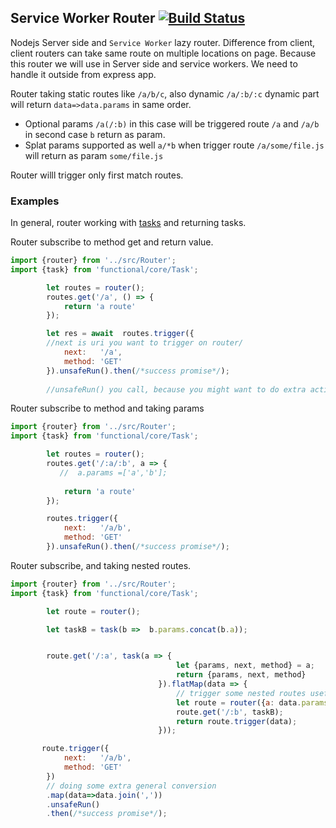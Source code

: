 ## Service Worker Router [![Build Status](https://travis-ci.org/gunins/service-worker-router.svg?branch=master)](https://travis-ci.org/gunins/service-worker-router)


Nodejs Server side and `Service Worker` lazy router. Difference from client, client routers can take same route on multiple locations on page. 
Because this router we will use in Server side and service workers. We need to handle it outside from express app.

Router taking static routes like `/a/b/c`, also dynamic `/a/:b/:c` dynamic part will return `data=>data.params` in same order.

- Optional params `/a(/:b)` in this case will be triggered route `/a` and `/a/b` in second case `b` return as param.
- Splat params supported as well `a/*b` when trigger route `/a/some/file.js` will return as param `some/file.js`

Router willl trigger only first match routes.


### Examples 

In general, router working with [tasks](https://github.com/gunins/functional) and returning tasks.

Router subscribe to method get and return value.

```javascript
import {router} from '../src/Router';
import {task} from 'functional/core/Task';

        let routes = router();
        routes.get('/a', () => {
            return 'a route'
        });

        let res = await  routes.trigger({
        //next is uri you want to trigger on router/
            next:   '/a',
            method: 'GET'
        }).unsafeRun().then(/*success promise*/);
        
        //unsafeRun() you call, because you might want to do extra actions, see complex example below.

```

Router subscribe to method and taking params

```javascript
import {router} from '../src/Router';
import {task} from 'functional/core/Task';

        let routes = router();
        routes.get('/:a/:b', a => {
           //  a.params =['a','b'];
           
            return 'a route'
        });

        routes.trigger({
            next:   '/a/b',
            method: 'GET'
        }).unsafeRun().then(/*success promise*/);

```

Router subscribe, and taking nested routes.

```javascript
import {router} from '../src/Router';
import {task} from 'functional/core/Task';

        let route = router();

        let taskB = task(b =>  b.params.concat(b.a));


        route.get('/:a', task(a => {
                                     let {params, next, method} = a;
                                     return {params, next, method}
                                 }).flatMap(data => {
                                     // trigger some nested routes useful if want to render /table or /chart with same data
                                     let route = router({a: data.params});
                                     route.get('/:b', taskB);
                                     return route.trigger(data);
                                 }));

       route.trigger({
            next:   '/a/b',
            method: 'GET'
        })
        // doing some extra general conversion  
        .map(data=>data.join(','))
        .unsafeRun()
        .then(/*success promise*/);

```